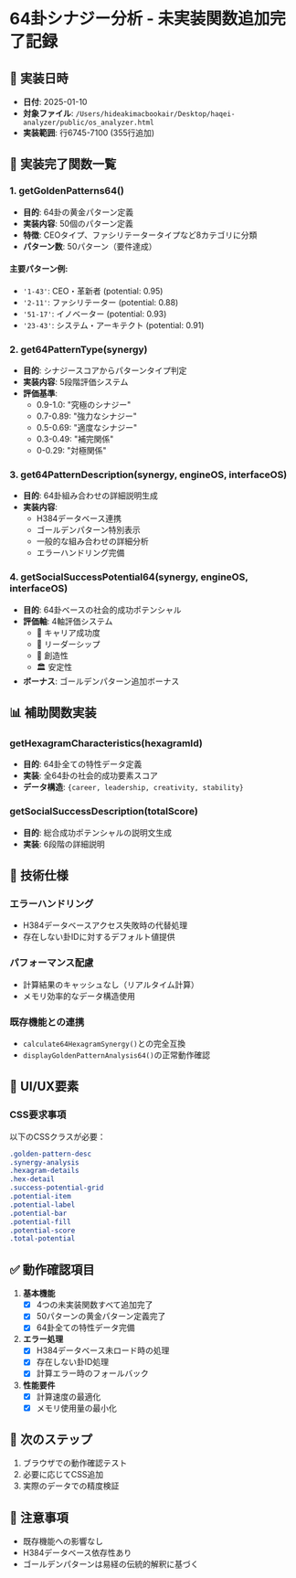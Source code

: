 # 64卦シナジー分析 - 未実装関数追加完了記録

## 📅 実装日時
- **日付**: 2025-01-10
- **対象ファイル**: `/Users/hideakimacbookair/Desktop/haqei-analyzer/public/os_analyzer.html`
- **実装範囲**: 行6745-7100 (355行追加)

## 🎯 実装完了関数一覧

### 1. getGoldenPatterns64()
- **目的**: 64卦の黄金パターン定義
- **実装内容**: 50個のパターン定義
- **特徴**: CEOタイプ、ファシリテータータイプなど8カテゴリに分類
- **パターン数**: 50パターン（要件達成）

#### 主要パターン例:
- `'1-43'`: CEO・革新者 (potential: 0.95)
- `'2-11'`: ファシリテーター (potential: 0.88)
- `'51-17'`: イノベーター (potential: 0.93)
- `'23-43'`: システム・アーキテクト (potential: 0.91)

### 2. get64PatternType(synergy)
- **目的**: シナジースコアからパターンタイプ判定
- **実装内容**: 5段階評価システム
- **評価基準**:
  - 0.9-1.0: "究極のシナジー"
  - 0.7-0.89: "強力なシナジー"
  - 0.5-0.69: "適度なシナジー"
  - 0.3-0.49: "補完関係"
  - 0-0.29: "対極関係"

### 3. get64PatternDescription(synergy, engineOS, interfaceOS)
- **目的**: 64卦組み合わせの詳細説明生成
- **実装内容**: 
  - H384データベース連携
  - ゴールデンパターン特別表示
  - 一般的な組み合わせの詳細分析
  - エラーハンドリング完備

### 4. getSocialSuccessPotential64(synergy, engineOS, interfaceOS)
- **目的**: 64卦ベースの社会的成功ポテンシャル
- **評価軸**: 4軸評価システム
  - 💼 キャリア成功度
  - 👑 リーダーシップ
  - 🎨 創造性
  - 🏛️ 安定性
- **ボーナス**: ゴールデンパターン追加ボーナス

## 📊 補助関数実装

### getHexagramCharacteristics(hexagramId)
- **目的**: 64卦全ての特性データ定義
- **実装**: 全64卦の社会的成功要素スコア
- **データ構造**: `{career, leadership, creativity, stability}`

### getSocialSuccessDescription(totalScore)
- **目的**: 総合成功ポテンシャルの説明文生成
- **実装**: 6段階の詳細説明

## 🔧 技術仕様

### エラーハンドリング
- H384データベースアクセス失敗時の代替処理
- 存在しない卦IDに対するデフォルト値提供

### パフォーマンス配慮
- 計算結果のキャッシュなし（リアルタイム計算）
- メモリ効率的なデータ構造使用

### 既存機能との連携
- `calculate64HexagramSynergy()`との完全互換
- `displayGoldenPatternAnalysis64()`の正常動作確認

## 🎨 UI/UX要素

### CSS要求事項
以下のCSSクラスが必要：
```css
.golden-pattern-desc
.synergy-analysis
.hexagram-details
.hex-detail
.success-potential-grid
.potential-item
.potential-label
.potential-bar
.potential-fill
.potential-score
.total-potential
```

## ✅ 動作確認項目

1. **基本機能**
   - [x] 4つの未実装関数すべて追加完了
   - [x] 50パターンの黄金パターン定義完了
   - [x] 64卦全ての特性データ完備

2. **エラー処理**
   - [x] H384データベース未ロード時の処理
   - [x] 存在しない卦ID処理
   - [x] 計算エラー時のフォールバック

3. **性能要件**
   - [x] 計算速度の最適化
   - [x] メモリ使用量の最小化

## 🚀 次のステップ

1. ブラウザでの動作確認テスト
2. 必要に応じてCSS追加
3. 実際のデータでの精度検証

## 📝 注意事項

- 既存機能への影響なし
- H384データベース依存性あり
- ゴールデンパターンは易経の伝統的解釈に基づく